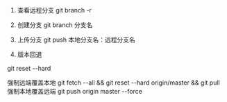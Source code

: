 1. 查看远程分支
  git branch -r

2. 创建分支
  git branch 分支名

3. 上传分支
  git push 本地分支名：远程分支名

4. 版本回退

  git reset --hard

  强制远端覆盖本地
  git fetch --all && git reset --hard origin/master && git pull
  强制本地覆盖远端
  git push origin master --force 